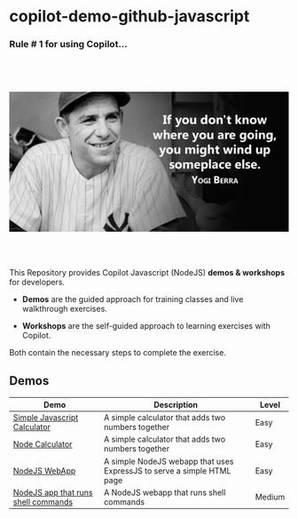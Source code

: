 # copilot-demo-github-javascript

### Rule # 1 for using Copilot...

<img style="padding-top: 30px; margin-top: 30px;" src="docs/images/yogi.png">

<br><br>

This Repository provides Copilot Javascript (NodeJS) **demos & workshops** for developers.

- **Demos** are the guided approach for training classes and live walkthrough exercises. 

- **Workshops** are the self-guided approach to learning exercises with Copilot. 

Both contain the necessary steps to complete the exercise.

## Demos

| Demo | Description | Level |
| --- | --- | --- |
| [Simple Javascript Calculator](demos/Javascript-calculator) | A simple calculator that adds two numbers together | Easy | 
| [Node Calculator](demos/Node-calculator) | A simple calculator that adds two numbers together | Easy |
| [NodeJS WebApp](demos/NodeJS-WebApp-Simple) | A simple NodeJS webapp that uses ExpressJS to serve a simple HTML page | Easy |
| [NodeJS app that runs shell commands](demos/Command-Execution-WebApp-NodeJS) | A NodeJS webapp that runs shell commands | Medium |

